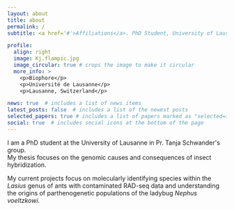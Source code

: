 ```yaml
---
layout: about
title: about
permalink: /
subtitle: <a href='#'>Affiliations</a>. PhD Student, University of Lausanne, Switzerland

profile:
  align: right
  image: Kj.flampic.jpg
  image_circular: true # crops the image to make it circular
  more_info: >
    <p>Biophore</p>
    <p>Université de Lausanne</p>
    <p>Lausanne, Switzerland</p>

news: true  # includes a list of news items
latest_posts: false  # includes a list of the newest posts
selected_papers: true # includes a list of papers marked as "selected={true}"
social: true  # includes social icons at the bottom of the page
---
```


I am a PhD student at the University of Lausanne in Pr. Tanja Schwander's group.  
My thesis focuses on the genomic causes and consequences of insect hybridization.  

My current projects focus on molecularly identifying species within the *Lasius* genus of ants with contaminated RAD-seq data and understanding the origins of parthenogenetic populations of the ladybug *Nephus voeltzkowi*.  
